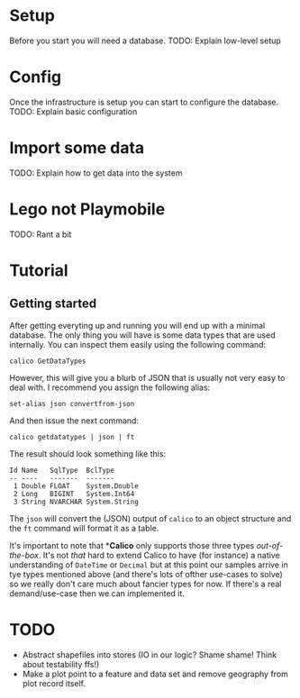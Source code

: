﻿# Setup
Before you start you will need a database.
TODO: Explain low-level setup

# Config
Once the infrastructure is setup you can start to configure the database.
TODO: Explain basic configuration

# Import some data
TODO: Explain how to get data into the system

# Lego not Playmobile
TODO: Rant a bit

# Tutorial
## Getting started
After getting everyting up and running you will end up with a minimal
database. The only thing you will have is some data types that are used
internally. You can inspect them easily using the following command:

    calico GetDataTypes

However, this will give you a blurb of JSON that is usually not very easy
to deal with. I recommend you assign the following alias:

    set-alias json convertfrom-json

And then issue the next command:

    calico getdatatypes | json | ft

The result should look something like this:

    Id Name   SqlType  BclType
    -- ----   -------  -------
     1 Double FLOAT    System.Double
     2 Long   BIGINT   System.Int64
     3 String NVARCHAR System.String

The `json` will convert the (JSON) output of `calico` to an object structure
and the `ft` command will format it as a table.

It's important to note that ***Calico** only supports those three types 
*out-of-the-box*. It's not *that* hard to extend Calico to have (for instance)
a native understanding of `DateTime` or `Decimal` but at this point our samples
arrive in tye types mentioned above (and there's lots of ofther use-cases to solve)
so we really don't care much about fancier types for now. If there's a real
demand/use-case then we can implemented it.

# TODO
* Abstract shapefiles into stores (IO in our logic? Shame shame! Think about testability ffs!)
* Make a plot point to a feature and data set and remove geography from plot record itself.
